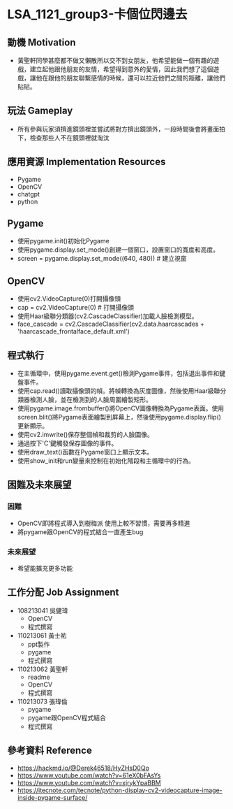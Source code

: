 # LSA_1121_group3-卡個位閃邊去


## 動機 Motivation
- 黃聖軒同學甚麼都不做又懶散所以交不到女朋友，他希望能做一個有趣的遊戲，建立起他跟他朋友的友情，希望得到意外的愛情，因此我們想了這個遊戲，讓他在跟他的朋友聯繫感情的時候，還可以拉近他們之間的距離，讓他們貼貼。
## 玩法 Gameplay
- 所有參與玩家須擠進鏡頭裡並嘗試將對方擠出鏡頭外，一段時間後會將畫面拍下，檢查那些人不在鏡頭裡就淘汰

## 應用資源 Implementation Resources
- Pygame
- OpenCV
- chatgpt
- python

## Pygame
- 使用pygame.init()初始化Pygame
- 使用pygame.display.set_mode()創建一個窗口，設置窗口的寬度和高度。
- screen = pygame.display.set_mode((640, 480)) # 建立視窗

## OpenCV
- 使用cv2.VideoCapture(0)打開攝像頭
- cap = cv2.VideoCapture(0) # 打開攝像頭
- 使用Haar級聯分類器(cv2.CascadeClassifier)加載人臉檢測模型。
- face_cascade = cv2.CascadeClassifier(cv2.data.haarcascades + 'haarcascade_frontalface_default.xml')

## 程式執行
- 在主循環中，使用pygame.event.get()檢測Pygame事件，包括退出事件和鍵盤事件。
- 使用cap.read()讀取攝像頭的幀。將幀轉換為灰度圖像，然後使用Haar級聯分類器檢測人臉，並在檢測到的人臉周圍繪製矩形。
- 使用pygame.image.frombuffer()將OpenCV圖像轉換為Pygame表面。使用screen.blit()將Pygame表面繪製到屏幕上，然後使用pygame.display.flip()更新顯示。
- 使用cv2.imwrite()保存整個幀和裁剪的人臉圖像。
- 通過按下'C'鍵觸發保存圖像的事件。
- 使用draw_text()函數在Pygame窗口上顯示文本。
- 使用show_init和run變量來控制在初始化階段和主循環中的行為。


## 困難及未來展望
### 困難
- OpenCV即將程式導入到樹梅派 使用上較不習慣，需要再多精進
- 將pygame跟OpenCV的程式結合一直產生bug
### 未來展望
- 希望能擴充更多功能

## 工作分配 Job Assignment
- 108213041 吳健瑋 
    - OpenCV
    - 程式撰寫
- 110213061 黃士祐 
    - ppt製作 
    - pygame
    - 程式撰寫 
- 110213062 黃聖軒
    - readme
    - OpenCV
    - 程式撰寫 
- 110213073 張瑋倫 
    - pygame
    - pygame跟OpenCV程式結合
    - 程式撰寫

## 參考資料 Reference

- https://hackmd.io/@Derek46518/HyZHsD0Qo
- https://www.youtube.com/watch?v=61eX0bFAsYs
- https://www.youtube.com/watch?v=xjrykYpaBBM
- https://itecnote.com/tecnote/python-display-cv2-videocapture-image-inside-pygame-surface/
